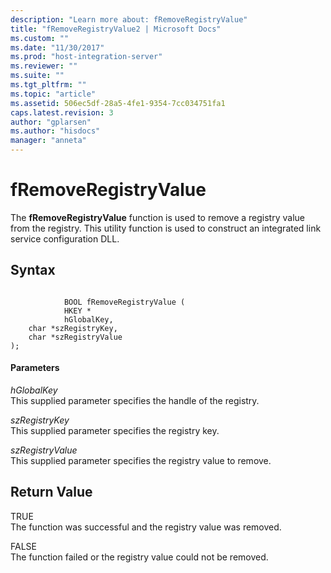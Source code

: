 ```yaml
---
description: "Learn more about: fRemoveRegistryValue"
title: "fRemoveRegistryValue2 | Microsoft Docs"
ms.custom: ""
ms.date: "11/30/2017"
ms.prod: "host-integration-server"
ms.reviewer: ""
ms.suite: ""
ms.tgt_pltfrm: ""
ms.topic: "article"
ms.assetid: 506ec5df-28a5-4fe1-9354-7cc034751fa1
caps.latest.revision: 3
author: "gplarsen"
ms.author: "hisdocs"
manager: "anneta"
---
```

# fRemoveRegistryValue
The **fRemoveRegistryValue** function is used to remove a registry value from the registry. This utility function is used to construct an integrated link service configuration DLL.  
  
## Syntax  
  
```  
  
            BOOL fRemoveRegistryValue (  
            HKEY *   
            hGlobalKey,  
    char *szRegistryKey,   
    char *szRegistryValue   
);  
```  
  
#### Parameters  
 *hGlobalKey*  
 This supplied parameter specifies the handle of the registry.  
  
 *szRegistryKey*  
 This supplied parameter specifies the registry key.  
  
 *szRegistryValue*  
 This supplied parameter specifies the registry value to remove.  
  
## Return Value  
 TRUE  
 The function was successful and the registry value was removed.  
  
 FALSE  
 The function failed or the registry value could not be removed.
